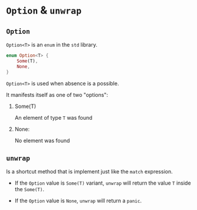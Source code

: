 # `Option` & `unwrap`

## `Option`

`Option<T>` is an `enum` in the `std` library.

```rust
enum Option<T> {
    Some(T),
    None,
}
```

`Option<T>` is used when absence is a possible.

It manifests itself as one of two "options":

1. Some(T)

    An element of type `T` was found

2. None:

    No element was found

## `unwrap`

Is a shortcut method that is implement just like the `match` expression.

 - If the `Option` value is `Some(T)` variant, `unwrap` will return the value `T` inside the `Some(T)`.

 - If the `Option` value is `None`, `unwrap` will return a `panic`.
